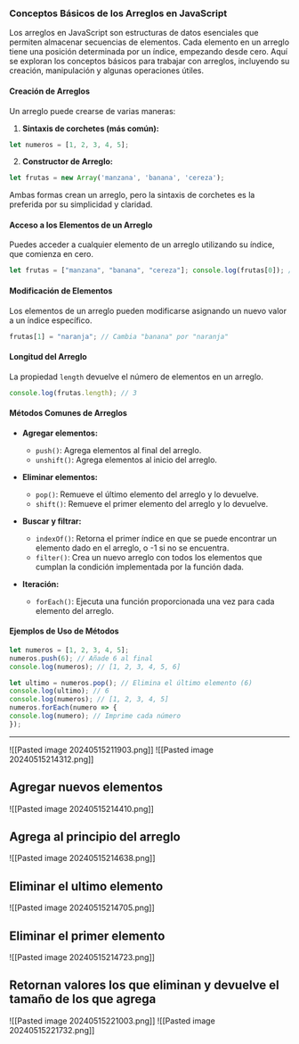 ### Conceptos Básicos de los Arreglos en JavaScript

Los arreglos en JavaScript son estructuras de datos esenciales que permiten almacenar secuencias de elementos. Cada elemento en un arreglo tiene una posición determinada por un índice, empezando desde cero. Aquí se exploran los conceptos básicos para trabajar con arreglos, incluyendo su creación, manipulación y algunas operaciones útiles.

#### Creación de Arreglos

Un arreglo puede crearse de varias maneras:

1. **Sintaxis de corchetes (más común):**
    
```js
let numeros = [1, 2, 3, 4, 5];
```
    
2. **Constructor de Arreglo:**

```js
let frutas = new Array('manzana', 'banana', 'cereza');
```
    

Ambas formas crean un arreglo, pero la sintaxis de corchetes es la preferida por su simplicidad y claridad.

#### Acceso a los Elementos de un Arreglo

Puedes acceder a cualquier elemento de un arreglo utilizando su índice, que comienza en cero.

```js
let frutas = ["manzana", "banana", "cereza"]; console.log(frutas[0]); // Salida: manzana
```

#### Modificación de Elementos

Los elementos de un arreglo pueden modificarse asignando un nuevo valor a un índice específico.

```js
frutas[1] = "naranja"; // Cambia "banana" por "naranja"
```

#### Longitud del Arreglo

La propiedad `length` devuelve el número de elementos en un arreglo.

```js
console.log(frutas.length); // 3
```

#### Métodos Comunes de Arreglos

- **Agregar elementos:**
    
    - `push()`: Agrega elementos al final del arreglo.
    - `unshift()`: Agrega elementos al inicio del arreglo.
- **Eliminar elementos:**
    
    - `pop()`: Remueve el último elemento del arreglo y lo devuelve.
    - `shift()`: Remueve el primer elemento del arreglo y lo devuelve.
- **Buscar y filtrar:**
    
    - `indexOf()`: Retorna el primer índice en que se puede encontrar un elemento dado en el arreglo, o -1 si no se encuentra.
    - `filter()`: Crea un nuevo arreglo con todos los elementos que cumplan la condición implementada por la función dada.
- **Iteración:**
    
    - `forEach()`: Ejecuta una función proporcionada una vez para cada elemento del arreglo.

#### Ejemplos de Uso de Métodos


```js
let numeros = [1, 2, 3, 4, 5]; 
numeros.push(6); // Añade 6 al final 
console.log(numeros); // [1, 2, 3, 4, 5, 6]  

let ultimo = numeros.pop(); // Elimina el último elemento (6) 
console.log(ultimo); // 6 
console.log(numeros); // [1, 2, 3, 4, 5]  
numeros.forEach(numero => {     
console.log(numero); // Imprime cada número 
});
```

---


![[Pasted image 20240515211903.png]]
![[Pasted image 20240515214312.png]]

## Agregar nuevos elementos
![[Pasted image 20240515214410.png]]

## Agrega al principio del arreglo
![[Pasted image 20240515214638.png]]


## Eliminar el ultimo elemento 
![[Pasted image 20240515214705.png]]

## Eliminar el primer elemento 
![[Pasted image 20240515214723.png]]

## Retornan valores los que eliminan y devuelve el tamaño de los que agrega

![[Pasted image 20240515221003.png]]
![[Pasted image 20240515221732.png]]
